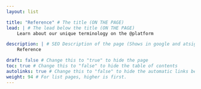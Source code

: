 ```yaml
---
layout: list

title: "Reference" # The title (ON THE PAGE)
lead: | # The lead below the title (ON THE PAGE)
    Learn about our unique terminology on the @platform

description: | # SEO Description of the page (Shows in google and atsign.dev search)
    Reference

draft: false # Change this to "true" to hide the page
toc: true # Change this to "false" to hide the table of contents
autolinks: true # Change this to "false" to hide the automatic links below your content
weight: 94 # For list pages, higher is first.
---
```

